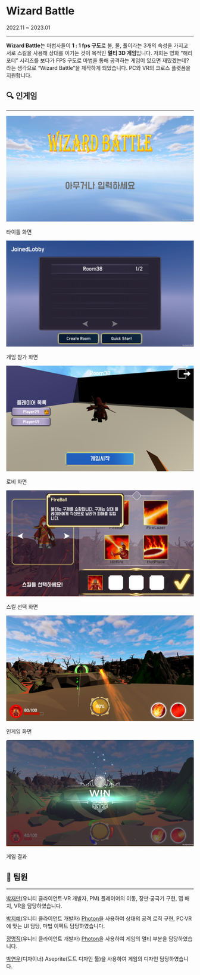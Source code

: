 # Wizard Battle

2022.11 ~ 2023.01

---

**Wizard Battle**는 마법사들이 **1 : 1 fps 구도**로 불, 물, 풀이라는 3개의 속성을 가지고 서로 스킬을 사용해 상대를 이기는 것이 목적인 **멀티 3D 게임**입니다.
저희는 영화 “해리 포터” 시리즈를 보다가 FPS 구도로 마법을 통해 공격하는 게임이 있으면 재밌겠는데? 라는 생각으로 “Wizard Battle”을 제작하게 되었습니다. PC와 VR의 크로스 플랫폼을 지원합니다.

## 🔍 인게임

---

<img src="Docs/Untitled.png">

타이틀 화면

<img src="Docs/Untitled 1.png">

게임 참가 화면

<img src="Docs/Untitled 2.png">

로비 화면

<img src="Docs/Untitled 3.png">

스킬 선택 화면

<img src="Docs/Untitled 4.png">

인게임 화면

<img src="Docs/Untitled 5.png">

게임 결과

## 👥 팀원

---

[박재만](https://github.com/qkrwoaks)(유니티 클라이언트·VR 개발자, PM) 플레이어의 이동, 장판·궁극기 구현, 맵 배치, VR을 담당하였습니다.

[박지예](https://github.com/jiye-stingray)(유니티 클라이언트 개발자) [Photon](https://www.photonengine.com/ko-kr#)을 사용하여 상대의 공격 로직 구현, PC·VR에 맞는 UI 담당, 마법 이펙트 담당하였습니다.

[정명직](https://github.com/wjdaudwlr)(유니티 클라이언트 개발자) [Photon](https://www.photonengine.com/ko-kr#)을 사용하여 게임의 멀티 부분을 담당하였습니다.

[박연우](https://github.com/Yeonwoo05)(디자이너) Aseprite(도트 디자인 툴)을 사용하여 게임의 디자인 담당하였습니다.
